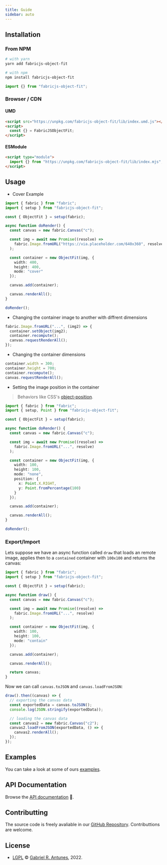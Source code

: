 ```yaml
---
title: Guide
sidebar: auto
---
```


## Installation

### From NPM

```bash
# with yarn
yarn add fabricjs-object-fit

# with npm
npm install fabricjs-object-fit
```

```ts
import {} from "fabricjs-object-fit";
```

### Browser / CDN

#### UMD

```html
<script src="https://unpkg.com/fabricjs-object-fit/lib/index.umd.js"></script>
<script>
  const {} = FabricJSObjectFit;
</script>
```

#### ESModule

```html
<script type="module">
  import {} from "https://unpkg.com/fabricjs-object-fit/lib/index.mjs";
</script>
```

## Usage

- Cover Example

```ts
import { fabric } from "fabric";
import { setup } from "fabricjs-object-fit";

const { ObjectFit } = setup(fabric);

async function doRender() {
  const canvas = new fabric.Canvas("c");

  const img = await new Promise((resolve) =>
    fabric.Image.fromURL("https://via.placeholder.com/640x360", resolve)
  );

  const container = new ObjectFit(img, {
    width: 400,
    height: 400,
    mode: "cover"
  });

  canvas.add(container);

  canvas.renderAll();
}

doRender();
```

- Changing the container image to another with diffrent dimensions

```ts
fabric.Image.fromURL("...", (img2) => {
  container.setObject(img2);
  container.recompute();
  canvas.requestRenderAll();
});
```

- Changing the container dimensions

```ts
container.width = 300;
container.height = 700;
container.recompute();
canvas.requestRenderAll();
```

- Setting the image position in the container

> Behaviors like CSS's [object-position](https://developer.mozilla.org/en-US/docs/Web/CSS/object-position).

```ts
import { fabric } from "fabric";
import { setup, Point } from "fabricjs-object-fit";

const { ObjectFit } = setup(fabric);

async function doRender() {
  const canvas = new fabric.Canvas("c");

  const img = await new Promise((resolve) =>
    fabric.Image.fromURL("...", resolve)
  );

  const container = new ObjectFit(img, {
    width: 100,
    height: 100,
    mode: "none",
    position: {
      x: Point.X.RIGHT,
      y: Point.fromPercentage(100)
    }
  });

  canvas.add(container);

  canvas.renderAll();
}

doRender();
```

### Export/Import

Lets suppose we have an async function called `draw` that loads an remote image, applies then to a `contained` container with `100x100` and returns the canvas:

```ts
import { fabric } from "fabric";
import { setup } from "fabricjs-object-fit";

const { ObjectFit } = setup(fabric);

async function draw() {
  const canvas = new fabric.Canvas("c");

  const img = await new Promise((resolve) =>
    fabric.Image.fromURL("...", resolve)
  );

  const container = new ObjectFit(img, {
    width: 100,
    height: 100,
    mode: "contain"
  });

  canvas.add(container);

  canvas.renderAll();

  return canvas;
}
```

Now we can call `canvas.toJSON` and `canvas.loadFromJSON`:

```ts
draw().then((canvas) => {
  // exporting the canvas data
  const exportedData = canvas.toJSON();
  console.log(JSON.stringify(exportedData));

  // loading the canvas data
  const canvas2 = new fabric.Canvas("c2");
  canvas2.loadFromJSON(exportedData, () => {
    canvas2.renderAll();
  });
});
```

## Examples

You can take a look at some of ours [examples](/examples/).

## API Documentation

Browse the [API documentation](/api/index.html) 🚀.

## Contributting

The source code is freely avaliable in our [GitHub Repository](https://github.com/guesant/fabricjs-object-fit). Contributtions are welcome.

## License

- [LGPL](https://www.gnu.org/licenses/lgpl-3.0.html) © [Gabriel R. Antunes](https://github.com/guesant), 2022.
